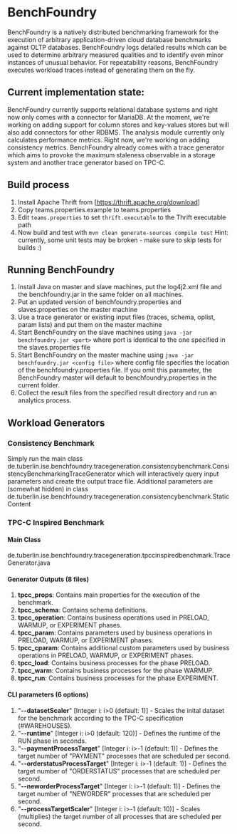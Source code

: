 # BenchFoundry
BenchFoundry is a natively distributed benchmarking framework for the execution of arbitrary application-driven cloud database benchmarks against OLTP databases. BenchFoundry logs detailed results which can be used to determine arbitrary measured qualities and to identify even minor instances of unusual behavior. For repeatability reasons, BenchFoundry executes workload traces instead of generating them on the fly.

## Current implementation state:
BenchFoundry currently supports relational database systems and right now only comes with a connector for MariaDB. At the moment, we're working on adding support for column stores and key-values stores but will also add connectors for other RDBMS.
The analysis module currently only calculates performance metrics. Right now, we're working on adding consistency metrics.
BenchFoundry already comes with a trace generator which aims to provoke the maximum staleness observable in a storage system and another trace generator based on TPC-C.



## Build process
1. Install Apache Thrift from [https://thrift.apache.org/download]
2. Copy teams.properties.example to teams.properties
3. Edit `teams.properties` to set `thrift.executable` to the Thrift executable path
4. Now build and test with 
`mvn clean generate-sources compile test`
Hint: currently, some unit tests may be broken - make sure to skip tests for builds :)

## Running BenchFoundry
1. Install Java on master and slave machines, put the log4j2.xml file and the benchfoundry.jar in the same folder on all machines.
2. Put an updated version of benchfoundry.properties and slaves.properties on the master machine
3. Use a trace generator or existing input files (traces, schema, oplist, param lists) and put them on the master machine
4. Start BenchFoundry on the slave machines using `java -jar benchfoundry.jar <port>` where port is identical to the one specified in the slaves.properties file
5. Start BenchFoundry on the master machine using `java -jar benchfoundry.jar <config file>` where config file specifies the location of the benchfoundry.properties file. If you omit this parameter, the BenchFoundry master will default to benchfoundry.properties in the current folder.
6. Collect the result files from the specified result directory and run an analytics process.

## Workload Generators
### Consistency Benchmark
Simply run the main class de.tuberlin.ise.benchfoundry.tracegeneration.consistencybenchmark.ConsistencyBenchmarkingTraceGenerator which will interactively query input parameters and create the output trace file. Additional parameters are (somewhat hidden) in class de.tuberlin.ise.benchfoundry.tracegeneration.consistencybenchmark.StaticContent

### TPC-C Inspired Benchmark
#### Main Class
de.tuberlin.ise.benchfoundry.tracegeneration.tpccinspiredbenchmark.TraceGenerator.java

#### Generator Outputs (8 files)
1. **tpcc_props**: Contains main properties for the execution of the benchmark.
2. **tpcc_schema**: Contains schema definitions.
3. **tpcc_operation**: Contains business operations used in PRELOAD, WARMUP, or EXPERIMENT phases.
4. **tpcc_param**: Contains parameters used by business operations in PRELOAD, WARMUP, or EXPERIMENT phases.
5. **tpcc_cparam**: Contains additional custom parameters used by business operations in PRELOAD, WARMUP, or EXPERIMENT phases.
6. **tpcc_load**: Contains business processes for the phase PRELOAD.
7. **tpcc_warm**: Contains business processes for the phase WARMUP.
8. **tpcc_run**: Contains business processes for the phase EXPERIMENT.

#### CLI parameters (6 options)
1. "**--datasetScaler**" [Integer i: i>0 (default: 1)] - Scales the inital dataset for the benchmark according to the TPC-C specification (#WAREHOUSES).
2. "**--runtime**" [Integer i: i>0 (default: 120)] - Defines the runtime of the RUN phase in seconds.
3. "**--paymentProcessTarget**" [Integer i: i>-1 (default: 1)] - Defines the target number of "PAYMENT" processes that are scheduled per second.
4. "**--orderstatusProcessTarget**" [Integer i: i>-1 (default: 1)] - Defines the target number of "ORDERSTATUS" processes that are scheduled per second.
5. "**--neworderProcessTarget**" [Integer i: i>-1 (default: 1)] - Defines the target number of "NEWORDER" processes that are scheduled per second.
6. "**--processTargetScaler**" [Integer i: i>-1 (default: 10)] - Scales (multiplies) the target number of all processes that are scheduled per second.


